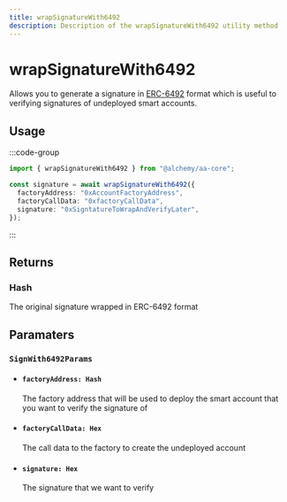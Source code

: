 ```yaml
---
title: wrapSignatureWith6492
description: Description of the wrapSignatureWith6492 utility method
---
```


# wrapSignatureWith6492

Allows you to generate a signature in [ERC-6492](https://eips.ethereum.org/EIPS/eip-6492) format which is useful to verifying signatures of undeployed smart accounts.

## Usage

:::code-group

```ts [example.ts]
import { wrapSignatureWith6492 } from "@alchemy/aa-core";

const signature = await wrapSignatureWith6492({
  factoryAddress: "0xAccountFactoryAddress",
  factoryCallData: "0xfactoryCallData",
  signature: "0xSigntatureToWrapAndVerifyLater",
});
```

:::

## Returns

### Hash

The original signature wrapped in ERC-6492 format

## Paramaters

### `SignWith6492Params`

- #### `factoryAddress: Hash`

  The factory address that will be used to deploy the smart account that you want to verify the signature of

- #### `factoryCallData: Hex`

  The call data to the factory to create the undeployed account

- #### `signature: Hex`

  The signature that we want to verify
